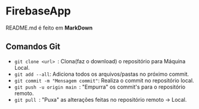 # FirebaseApp
README.md é feito em **MarkDown**
## Comandos Git
- ``git clone <url> ``:  Clona(faz o download) o repositório para Máquina Local.
- ``git add --all``:  Adiciona todos os arquivos/pastas no próximo commit.
- ``git commit -m "Mensagem commit"``:  Realiza o commit no repositório local.
- ``git push -u origin main ``:  "Empurra" os commit's para o repositório remoto.
- ``git pull ``:  "Puxa" as alterações feitas no repositório remoto -> Local.

